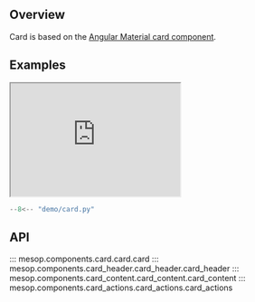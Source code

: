 ## Overview

Card is based on the [Angular Material card component](https://material.angular.io/components/card/overview).

## Examples

<iframe class="component-demo" src="https://mesop-dev.github.io/mesop/demo/?demo=card" style="height: 200px"></iframe>

```python
--8<-- "demo/card.py"
```

## API

::: mesop.components.card.card.card
::: mesop.components.card_header.card_header.card_header
::: mesop.components.card_content.card_content.card_content
::: mesop.components.card_actions.card_actions.card_actions
